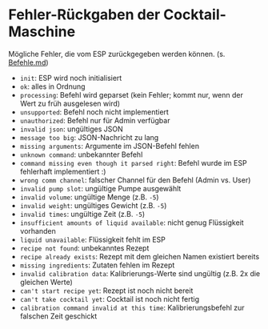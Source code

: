 # Fehler-Rückgaben der Cocktail-Maschine

Mögliche Fehler, die vom ESP zurückgegeben werden können. (s. [Befehle.md]())

- `init`: ESP wird noch initialisiert
- `ok`: alles in Ordnung
- `processing`: Befehl wird geparset (kein Fehler; kommt nur, wenn der Wert zu früh ausgelesen wird)
- `unsupported`: Befehl noch nicht implementiert
- `unauthorized`: Befehl nur für Admin verfügbar
- `invalid json`: ungültiges JSON 
- `message too big`: JSON-Nachricht zu lang
- `missing arguments`: Argumente im JSON-Befehl fehlen
- `unknown command`: unbekannter Befehl
- `command missing even though it parsed right`: Befehl wurde im ESP fehlerhaft implementiert :)
- `wrong comm channel`: falscher Channel für den Befehl (Admin vs. User)
- `invalid pump slot`: ungültige Pumpe ausgewählt
- `invalid volume`: ungültige Menge (z.B. `-5`)
- `invalid weight`: ungültiges Gewicht (z.B. `-5`)
- `invalid times`: ungültige Zeit (z.B. `-5`)
- `insufficient amounts of liquid available`: nicht genug Flüssigkeit vorhanden
- `liquid unavailable`: Flüssigkeit fehlt im ESP
- `recipe not found`: unbekanntes Rezept
- `recipe already exists`: Rezept mit dem gleichen Namen existiert bereits
- `missing ingredients`: Zutaten fehlen im Rezept
- `invalid calibration data`: Kalibrierungs-Werte sind ungültig (z.B. 2x die gleichen Werte)
- `can't start recipe yet`: Rezept ist noch nicht bereit
- `can't take cocktail yet`: Cocktail ist noch nicht fertig
- `calibration command invalid at this time`: Kalibrierungsbefehl zur falschen Zeit geschickt

